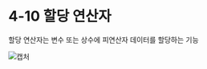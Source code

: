 # 4-10 할당 연산자
할당 연산자는 변수 또는 상수에 피연산자 데이터를 할당하는 기능  

![캡처](https://github.com/madwil730/C-Project/assets/65881884/3cec7309-9eac-45b3-855d-bae3e1df1690)
